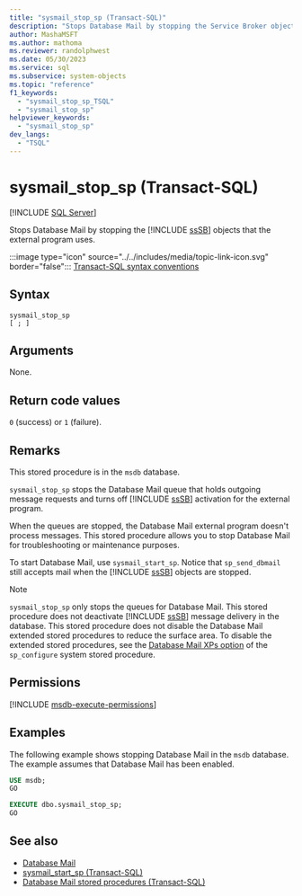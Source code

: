 ```yaml
---
title: "sysmail_stop_sp (Transact-SQL)"
description: "Stops Database Mail by stopping the Service Broker objects that the external program uses."
author: MashaMSFT
ms.author: mathoma
ms.reviewer: randolphwest
ms.date: 05/30/2023
ms.service: sql
ms.subservice: system-objects
ms.topic: "reference"
f1_keywords:
  - "sysmail_stop_sp_TSQL"
  - "sysmail_stop_sp"
helpviewer_keywords:
  - "sysmail_stop_sp"
dev_langs:
  - "TSQL"
---
```

# sysmail_stop_sp (Transact-SQL)

[!INCLUDE [SQL Server](../../includes/applies-to-version/sqlserver.md)]

Stops Database Mail by stopping the [!INCLUDE [ssSB](../../includes/sssb-md.md)] objects that the external program uses.

:::image type="icon" source="../../includes/media/topic-link-icon.svg" border="false"::: [Transact-SQL syntax conventions](../../t-sql/language-elements/transact-sql-syntax-conventions-transact-sql.md)

## Syntax

```syntaxsql
sysmail_stop_sp
[ ; ]
```

## Arguments

None.

## Return code values

`0` (success) or `1` (failure).

## Remarks

This stored procedure is in the `msdb` database.

`sysmail_stop_sp` stops the Database Mail queue that holds outgoing message requests and turns off [!INCLUDE [ssSB](../../includes/sssb-md.md)] activation for the external program.

When the queues are stopped, the Database Mail external program doesn't process messages. This stored procedure allows you to stop Database Mail for troubleshooting or maintenance purposes.

To start Database Mail, use `sysmail_start_sp`. Notice that `sp_send_dbmail` still accepts mail when the [!INCLUDE [ssSB](../../includes/sssb-md.md)] objects are stopped.

> [!NOTE]  
> `sysmail_stop_sp` only stops the queues for Database Mail. This stored procedure does not deactivate [!INCLUDE [ssSB](../../includes/sssb-md.md)] message delivery in the database. This stored procedure does not disable the Database Mail extended stored procedures to reduce the surface area. To disable the extended stored procedures, see the [Database Mail XPs option](../../database-engine/configure-windows/database-mail-xps-server-configuration-option.md) of the `sp_configure` system stored procedure.

## Permissions

[!INCLUDE [msdb-execute-permissions](../../includes/msdb-execute-permissions.md)]

## Examples

The following example shows stopping Database Mail in the `msdb` database. The example assumes that Database Mail has been enabled.

```sql
USE msdb;
GO

EXECUTE dbo.sysmail_stop_sp;
GO
```

## See also

- [Database Mail](../database-mail/database-mail.md)
- [sysmail_start_sp (Transact-SQL)](sysmail-start-sp-transact-sql.md)
- [Database Mail stored procedures (Transact-SQL)](database-mail-stored-procedures-transact-sql.md)
